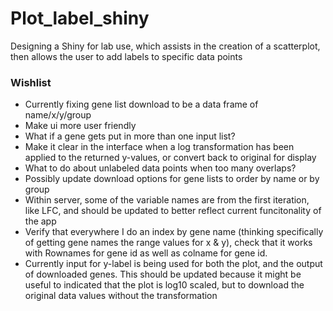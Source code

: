 # Plot_label_shiny
  
Designing a Shiny for lab use, which assists in the creation of a scatterplot, then allows the user to add labels to specific data points  
  
### Wishlist
* Currently fixing gene list download to be a data frame of name/x/y/group  
* Make ui more user friendly  
* What if a gene gets put in more than one input list?  
* Make it clear in the interface when a log transformation has been applied to the returned y-values, or convert back to original for display  
* What to do about unlabeled data points when too many overlaps?  
* Possibly update download options for gene lists to order by name or by group  
* Within server, some of the variable names are from the first iteration, like LFC, and should be updated to better reflect current funcitonality of the app  
* Verify that everywhere I do an index by gene name (thinking specifically of getting gene names the range values for x & y), check that it works with Rownames for gene id as well as colname for gene id.   
* Currently input for y-label is being used for both the plot, and the output of downloaded genes. This should be updated because it might be useful to indicated that the plot is log10 scaled, but to download the original data values without the transformation  
  
  